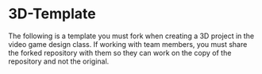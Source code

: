 # 3D-Template

The following is a template you must fork when creating a 3D project in the video game design class. If working with team members, you must share the forked repository with them so they can work on the copy of the repository and not the original.
